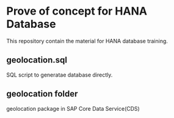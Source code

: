 # Prove of concept for HANA Database
This repository contain the material for HANA database training.

## geolocation.sql
SQL script to generatae database directly.

## geolocation folder
geolocation package in SAP Core Data Service(CDS)
